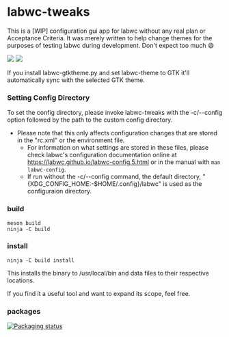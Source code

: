 # labwc-tweaks

This is a [WIP] configuration gui app for labwc without any real plan or
Acceptance Criteria. It was merely written to help change themes for the
purposes of testing labwc during development. Don't expect too much :smile:

<img src="https://user-images.githubusercontent.com/6955353/164969689-c2115c36-ad38-454c-b752-0356766156fb.png" />

<img src="https://user-images.githubusercontent.com/1019119/151689576-e9934712-f134-44a7-b5e7-3c05181b1a38.png" />

If you install labwc-gtktheme.py and set labwc-theme to GTK it'll
automatically sync with the selected GTK theme.
### Setting Config Directory
To set the config directory, please invoke labwc-tweaks with the -c/--config option followed by the path to the custom config directory.
* Please note that this only affects configuration changes that are stored in the "rc.xml" or the environment file.
  - For information on what settings are stored in these files, please check labwc's configuration documentation online at https://labwc.github.io/labwc-config.5.html or in the manual with ```man labwc-config```.
  - If run without the -c/--config command, the default directory, "{XDG_CONFIG_HOME:-$HOME/.config}/labwc" is used as the configuraion directory.

### build

```
meson build
ninja -C build
```

### install

```
ninja -C build install
```

This installs the binary to /usr/local/bin and data files to their respective locations.

If you find it a useful tool and want to expand its scope, feel free.

### packages

[![Packaging status](https://repology.org/badge/vertical-allrepos/labwc-tweaks.svg)](https://repology.org/project/labwc-tweaks/versions)

